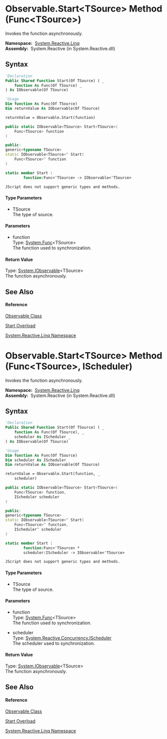 # Observable.Start\<TSource\> Method (Func\<TSource\>)

Invokes the function asynchronously.

**Namespace:**  [System.Reactive.Linq](System.Reactive.Linq\System.Reactive.Linq.md)  
**Assembly:**  System.Reactive (in System.Reactive.dll)

## Syntax

```vb
'Declaration
Public Shared Function Start(Of TSource) ( _
    function As Func(Of TSource) _
) As IObservable(Of TSource)
```

```vb
'Usage
Dim function As Func(Of TSource)
Dim returnValue As IObservable(Of TSource)

returnValue = Observable.Start(function)
```

```csharp
public static IObservable<TSource> Start<TSource>(
    Func<TSource> function
)
```

```c++
public:
generic<typename TSource>
static IObservable<TSource>^ Start(
    Func<TSource>^ function
)
```

```fsharp
static member Start : 
        function:Func<'TSource> -> IObservable<'TSource> 
```

```jscript
JScript does not support generic types and methods.
```

#### Type Parameters

- TSource  
  The type of source.

#### Parameters

- function  
  Type: [System.Func](https://msdn.microsoft.com/en-us/library/Bb534960)\<TSource\>  
  The function used to synchronization.

#### Return Value

Type: [System.IObservable](https://msdn.microsoft.com/en-us/library/Dd990377)\<TSource\>  
The function asynchronously.

## See Also

#### Reference

[Observable Class](Observable\Observable.md)

[Start Overload](Start\Observable.Start.md)

[System.Reactive.Linq Namespace](System.Reactive.Linq\System.Reactive.Linq.md)

# Observable.Start\<TSource\> Method (Func\<TSource\>, IScheduler)

Invokes the function asynchronously.

**Namespace:**  [System.Reactive.Linq](System.Reactive.Linq\System.Reactive.Linq.md)  
**Assembly:**  System.Reactive (in System.Reactive.dll)

## Syntax

```vb
'Declaration
Public Shared Function Start(Of TSource) ( _
    function As Func(Of TSource), _
    scheduler As IScheduler _
) As IObservable(Of TSource)
```

```vb
'Usage
Dim function As Func(Of TSource)
Dim scheduler As IScheduler
Dim returnValue As IObservable(Of TSource)

returnValue = Observable.Start(function, _
    scheduler)
```

```csharp
public static IObservable<TSource> Start<TSource>(
    Func<TSource> function,
    IScheduler scheduler
)
```

```c++
public:
generic<typename TSource>
static IObservable<TSource>^ Start(
    Func<TSource>^ function, 
    IScheduler^ scheduler
)
```

```fsharp
static member Start : 
        function:Func<'TSource> * 
        scheduler:IScheduler -> IObservable<'TSource> 
```

```jscript
JScript does not support generic types and methods.
```

#### Type Parameters

- TSource  
  The type of source.

#### Parameters

- function  
  Type: [System.Func](https://msdn.microsoft.com/en-us/library/Bb534960)\<TSource\>  
  The function used to synchronization.

- scheduler  
  Type: [System.Reactive.Concurrency.IScheduler](IScheduler\IScheduler.md)  
  The scheduler used to synchronization.

#### Return Value

Type: [System.IObservable](https://msdn.microsoft.com/en-us/library/Dd990377)\<TSource\>  
The function asynchronously.

## See Also

#### Reference

[Observable Class](Observable\Observable.md)

[Start Overload](Start\Observable.Start.md)

[System.Reactive.Linq Namespace](System.Reactive.Linq\System.Reactive.Linq.md)
